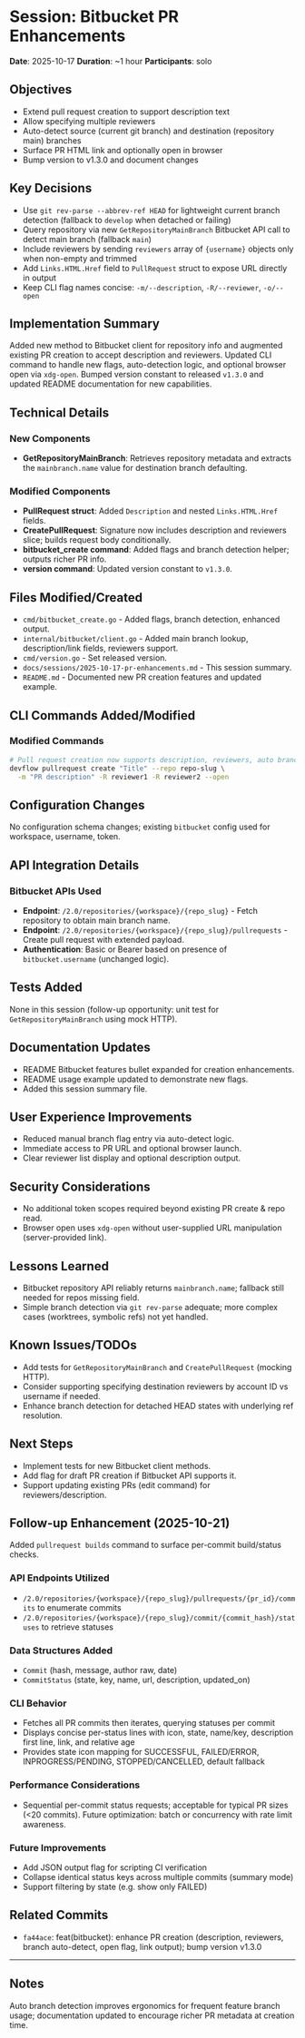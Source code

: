 # Session: Bitbucket PR Enhancements
**Date**: 2025-10-17
**Duration**: ~1 hour
**Participants**: solo

## Objectives
- Extend pull request creation to support description text
- Allow specifying multiple reviewers
- Auto-detect source (current git branch) and destination (repository main) branches
- Surface PR HTML link and optionally open in browser
- Bump version to v1.3.0 and document changes

## Key Decisions
- Use `git rev-parse --abbrev-ref HEAD` for lightweight current branch detection (fallback to `develop` when detached or failing)
- Query repository via new `GetRepositoryMainBranch` Bitbucket API call to detect main branch (fallback `main`)
- Include reviewers by sending `reviewers` array of `{username}` objects only when non-empty and trimmed
- Add `Links.HTML.Href` field to `PullRequest` struct to expose URL directly in output
- Keep CLI flag names concise: `-m/--description`, `-R/--reviewer`, `-o/--open`

## Implementation Summary
Added new method to Bitbucket client for repository info and augmented existing PR creation to accept description and reviewers. Updated CLI command to handle new flags, auto-detection logic, and optional browser open via `xdg-open`. Bumped version constant to released `v1.3.0` and updated README documentation for new capabilities.

## Technical Details

### New Components
- **GetRepositoryMainBranch**: Retrieves repository metadata and extracts the `mainbranch.name` value for destination branch defaulting.

### Modified Components
- **PullRequest struct**: Added `Description` and nested `Links.HTML.Href` fields.
- **CreatePullRequest**: Signature now includes description and reviewers slice; builds request body conditionally.
- **bitbucket_create command**: Added flags and branch detection helper; outputs richer PR info.
- **version command**: Updated version constant to `v1.3.0`.

## Files Modified/Created
- `cmd/bitbucket_create.go` - Added flags, branch detection, enhanced output.
- `internal/bitbucket/client.go` - Added main branch lookup, description/link fields, reviewers support.
- `cmd/version.go` - Set released version.
- `docs/sessions/2025-10-17-pr-enhancements.md` - This session summary.
- `README.md` - Documented new PR creation features and updated example.

## CLI Commands Added/Modified
### Modified Commands
```bash
# Pull request creation now supports description, reviewers, auto branches, and open flag
devflow pullrequest create "Title" --repo repo-slug \
  -m "PR description" -R reviewer1 -R reviewer2 --open
```

## Configuration Changes
No configuration schema changes; existing `bitbucket` config used for workspace, username, token.

## API Integration Details
### Bitbucket APIs Used
- **Endpoint**: `/2.0/repositories/{workspace}/{repo_slug}` - Fetch repository to obtain main branch name.
- **Endpoint**: `/2.0/repositories/{workspace}/{repo_slug}/pullrequests` - Create pull request with extended payload.
- **Authentication**: Basic or Bearer based on presence of `bitbucket.username` (unchanged logic).

## Tests Added
None in this session (follow-up opportunity: unit test for `GetRepositoryMainBranch` using mock HTTP).

## Documentation Updates
- README Bitbucket features bullet expanded for creation enhancements.
- README usage example updated to demonstrate new flags.
- Added this session summary file.

## User Experience Improvements
- Reduced manual branch flag entry via auto-detect logic.
- Immediate access to PR URL and optional browser launch.
- Clear reviewer list display and optional description output.

## Security Considerations
- No additional token scopes required beyond existing PR create & repo read.
- Browser open uses `xdg-open` without user-supplied URL manipulation (server-provided link).

## Lessons Learned
- Bitbucket repository API reliably returns `mainbranch.name`; fallback still needed for repos missing field.
- Simple branch detection via `git rev-parse` adequate; more complex cases (worktrees, symbolic refs) not yet handled.

## Known Issues/TODOs
- Add tests for `GetRepositoryMainBranch` and `CreatePullRequest` (mocking HTTP).
- Consider supporting specifying destination reviewers by account ID vs username if needed.
- Enhance branch detection for detached HEAD states with underlying ref resolution.

## Next Steps
- Implement tests for new Bitbucket client methods.
- Add flag for draft PR creation if Bitbucket API supports it.
- Support updating existing PRs (edit command) for reviewers/description.

## Follow-up Enhancement (2025-10-21)
Added `pullrequest builds` command to surface per-commit build/status checks.

### API Endpoints Utilized
- `/2.0/repositories/{workspace}/{repo_slug}/pullrequests/{pr_id}/commits` to enumerate commits
- `/2.0/repositories/{workspace}/{repo_slug}/commit/{commit_hash}/statuses` to retrieve statuses

### Data Structures Added
- `Commit` (hash, message, author raw, date)
- `CommitStatus` (state, key, name, url, description, updated_on)

### CLI Behavior
- Fetches all PR commits then iterates, querying statuses per commit
- Displays concise per-status lines with icon, state, name/key, description first line, link, and relative age
- Provides state icon mapping for SUCCESSFUL, FAILED/ERROR, INPROGRESS/PENDING, STOPPED/CANCELLED, default fallback

### Performance Considerations
- Sequential per-commit status requests; acceptable for typical PR sizes (<20 commits). Future optimization: batch or concurrency with rate limit awareness.

### Future Improvements
- Add JSON output flag for scripting CI verification
- Collapse identical status keys across multiple commits (summary mode)
- Support filtering by state (e.g. show only FAILED)

## Related Commits
- `fa44ace`: feat(bitbucket): enhance PR creation (description, reviewers, branch auto-detect, open flag, link output); bump version v1.3.0

---

## Notes
Auto branch detection improves ergonomics for frequent feature branch usage; documentation updated to encourage richer PR metadata at creation time.
